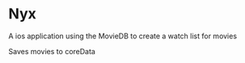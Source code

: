 # Nyx

A ios application using the MovieDB to create a watch list for movies

Saves movies to coreData

